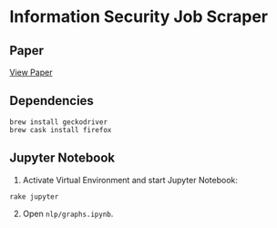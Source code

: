# Information Security Job Scraper

## Paper

[View Paper](http://reitermark.us/infosec-job-scraper/paper.pdf)

## Dependencies

```
brew install geckodriver
brew cask install firefox
```

## Jupyter Notebook

1. Activate Virtual Environment and start Jupyter Notebook:

  ```
  rake jupyter
  ```

2. Open `nlp/graphs.ipynb`.
